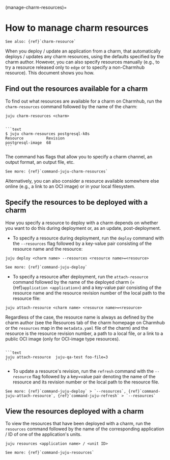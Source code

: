 (manage-charm-resources)=
# How to manage charm resources

```{ibnote}
See also: {ref}`charm-resource`
```

When you deploy / update an application from a charm, that automatically deploys / updates any charm resources, using the defaults specified by the charm author. However, you can also specify resources manually (e.g., to try a resource released only to `edge` or to specify a non-Charmhub resource). This document shows you how.


## Find out the resources available for a charm

To find out what resources are available for a charm on Charmhub, run the `charm-resources` command followed by the name of the charm:

```text
juju charm-resources <charm>
```

````{dropdown} Expand to view a sample output for the 'postgresql-k8s' charm]

```text
$ juju charm-resources postgresql-k8s
Resource          Revision
postgresql-image  68
```
````

The command has flags that allow you to specify a charm channel, an output format, an output file, etc.

```{ibnote}
See more: {ref}`command-juju-charm-resources`
```

Alternatively, you can also consider a resource available somewhere else online (e.g., a link to an OCI image) or in your local filesystem.


## Specify the resources to be deployed with a charm

How you specify a resource to deploy with a charm depends on whether you want to do this during deployment or, as an update, post-deployment.


- To specify a resource during deployment, run the `deploy` command with the `--resources` flag followed by a key-value pair consisting of the resource name and the resource:

```text
juju deploy <charm name> --resources <resource name>=<resource>
```

```{ibnote}
See more: {ref}`command-juju-deploy`
```

- To specify a  resource after deployment, run the `attach-resource` command followed by the name of the deployed charm (= {ref}`application <application>`) and a key-value pair consisting of the resource name and the resource revision number of the local path to the resource file:

```text
juju attach-resource <charm name> <resource name>=<resource>
```

Regardless of the case, the resource name is always as defined by the charm author (see the Resources tab of the charm homepage on Charmhub or the `resources` map in the `metadata.yaml` file of the charm) and the resource is the resource revision number, a path to a local file, or a link to a public OCI image (only for OCI-image type resources).


````{dropdown} Expand to view an example where the resource is specified post-deployment by revision number

```text
juju attach-resource  juju-qa-test foo-file=3
```
````

- To update a resource's revision, run the `refresh` command with the `--resource` flag followed by a key=value pair denoting the name of the resource and its revision number or the local path to the resource file.

```{ibnote}
See more: {ref}`command-juju-deploy` > `--resources`, {ref}`command-juju-attach-resource`, {ref}`command-juju-refresh` > `--resources`
```

## View the resources deployed with a charm


To view the resources that have been deployed with a charm, run the `resources` command followed by the name of the corresponding application / ID of one of the application's units.

```text
juju resources <application name> / <unit ID>
```

```{ibnote}
See more: {ref}`command-juju-resources`
```

